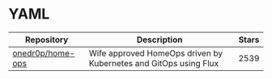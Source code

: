 # YAML

| Repository                                              | Description                                                      | Stars |
| ------------------------------------------------------- | ---------------------------------------------------------------- | ----- |
| [onedr0p/home-ops](https://github.com/onedr0p/home-ops) | Wife approved HomeOps driven by Kubernetes and GitOps using Flux | 2539  |
